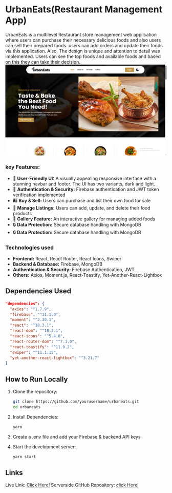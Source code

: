 # UrbanEats(Restaurant Management App)

UrbanEats is a multilevel Restaurant store management web application where users can purchase their necessary delicious foods and also users can sell their prepared foods. users can add orders and update their foods via this application. Also, The design is unique and attention to detail was implemented. Users can see the top foods and available foods and based on this they can take their decision.
![UrbanEats Screenshot](public/screenshot.png)

### key Features:

- 🚀 **User-Friendly UI:** A visually appealing responsive interface with a stunning navbar and footer. The UI has two variants, dark and light.
- 🔐 **Authentication & Security:** Firebase authentication and JWT token verification implemented
- 🛍 **Buy & Sell:** Users can purchase and list their own food for sale
- 🔄 **Manage Listings:** Users can add, update, and delete their food products
- 📸 **Gallery Feature:** An interactive gallery for managing added foods
- 🔒 **Data Protection:** Secure database handling with MongoDB
- 🔒 **Data Protection:** Secure database handling with MongoDB

### Technologies used

- **Frontend:** React, React Router, React Icons, Swiper
- **Backend & Database:** Firebase, MongoDB
- **Authentication & Security:** Firebase Authentication, JWT
- **Others:** Axios, Moment.js, React-Toastify, Yet-Another-React-Lightbox

## Dependencies Used

```json
"dependencies": {
  "axios": "^1.7.9",
  "firebase": "^11.1.0",
  "moment": "^2.30.1",
  "react": "^18.3.1",
  "react-dom": "^18.3.1",
  "react-icons": "^5.4.0",
  "react-router-dom": "^7.1.0",
  "react-toastify": "^11.0.2",
  "swiper": "^11.1.15",
  "yet-another-react-lightbox": "^3.21.7"
}
```

## How to Run Locally

1. Clone the repository:
   ```bash
   git clone https://github.com/yourusername/urbaneats.git
   cd urbaneats
   ```
2. Install Dependencies:
   ```bash
   yarn
   ```
3. Create a .env file and add your Firebase & backend API keys

4. Start the development server:
   ```bash
   yarn start
   ```

## Links

Live Link: [Click Here!](https://urbaneats-72385.web.app/)
Serverside GitHub Repository: [click Here!](https://github.com/shihabhq/urbaneats-server)

